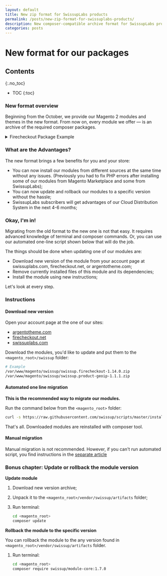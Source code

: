 ```yaml
---
layout: default
title: New zip format for SwissupLabs products
permalink: /posts/new-zip-format-for-swissuplabs-products/
description: New composer-compatible archive format for SwissupLabs products
categories: posts
---
```


# New format for our packages

## Contents
{:.no_toc}

* TOC
{:toc}

### New format overview

Beginning from the October, we provide our Magento 2 modules and themes in
the new format. From now on, every module we offer — is an archive of the
required composer packages.

<details>
    <summary>Firecheckout Package Example</summary>
    <pre><code>swissup.firecheckout-1.14.0.zip
├── firecheckout-1.14.0.zip
├── module-address-autocomplete-1.1.0.zip
├── module-address-field-manager-1.4.0.zip
├── module-checkout-1.2.0.zip
├── module-checkout-cart-1.4.0.zip
├── module-checkout-fields-1.1.0.zip
├── module-checkout-success-1.3.0.zip
├── module-core-1.7.0.zip
├── module-customer-field-manager-1.1.0.zip
├── module-delivery-date-1.2.0.zip
├── module-field-manager-1.1.0.zip
├── module-firecheckout-1.14.0.zip
├── module-firecheckout-integrations-1.1.0.zip
├── module-geoip-1.1.1.zip
├── module-orderattachment-1.2.0.zip
├── module-stickyfill-1.1.0.zip
├── module-subscribe-at-checkout-1.2.0.zip
├── module-taxvat-1.1.0.zip
└── module-tippyjs-1.1.0.zip</code></pre>
</details>

### What are the Advantages?

The new format brings a few benefits for you and your store:

 -  You can now install our modules from different sources at the same time
    without any issues. (Previously you had to fix PHP errors after installing
    some of our modules from Magento Marketplace and some from SwissupLabs);
 -  You can now update and rollback our modules to a specific version without the
    hassle;
 -  SwissupLabs subscribers will get advantages of our Cloud Distribution System
    in the next 4-6 months;

### Okay, I'm in!

Migrating from the old format to the new one is not that easy. It
requires advanced knowledge of terminal and composer commands. Or, you can use
our automated one-line script shown below that will do the job.

The things should be done when updating one of our modules are:

 -  Download new version of the module from your account page at swissuplabs.com,
    firecheckout.net, or argentotheme.com;
 -  Remove currently installed files of this module and its dependencies;
 -  Install the module using new instructions;

Let's look at every step.

### Instructions

#### Download new version

Open your account page at the one of our sites:

 -  [argentotheme.com](https://argentotheme.com/downloadable/customer/products/)
 -  [firecheckout.net](https://firecheckout.net/subscription/customer/products/)
 -  [swissuplabs.com](https://swissuplabs.com/subscription/customer/products/)

Download the modules, you'd like to update and put them to the
`<magento_root>/swissup` folder:

```bash
# Example
/var/www/magento/swissup/swissup.firecheckout-1.14.0.zip
/var/www/magento/swissup/swissup.product-geoip-1.1.1.zip
```

#### Automated one line migration

**This is the recommended way to migrate our modules.**

Run the command below from the `<magento_root>` folder:

```bash
curl -s https://raw.githubusercontent.com/swissup/scripts/master/install | bash
```

That's all. Downloaded modules are reinstalled with composer tool.

#### Manual migration

Manual migration is not recommended. However, if you can't run automated script,
you find instructions in the [separate article](/posts/new-zip-format-manual-migration/)

### Bonus chapter: Update or rollback the module version

**Update module**

 1. Download new version archive;
 2. Unpack it to the `<magento_root>/vendor/swissup/artifacts` folder;
 3. Run terminal:

    ```bash
    cd <magento_root>
    composer update
    ```

**Rollback the module to the specific version**

You can rollback the module to the any version found in
`<magento_root>/vendor/swissup/artifacts` folder.

 1. Run terminal:

    ```bash
    cd <magento_root>
    composer require swissup/module-core:1.7.0
    ```
